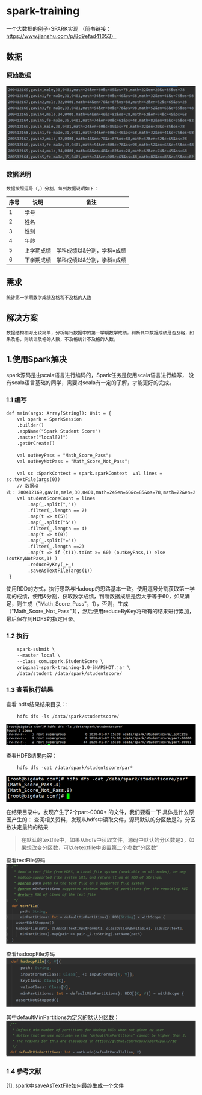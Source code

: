 # spark-training
一个大数据的例子-SPARK实现 （简书链接：https://www.jianshu.com/p/8d9efad41053）
## 数据
### 原始数据
![原始数据](images/data.png)
### 数据说明
    数据按照逗号（,）分割，每列数据说明如下：
    

| 序号 | 说明 | 备注 |
| --- | --- | --- |
| 1 | 学号 |  |
| 2 | 姓名 |  |
| 3 | 性别 |  |
| 4 | 年龄 |  |
| 5 | 上学期成绩 | 学科成绩以&分割，学科=成绩 |
| 6 | 下学期成绩 | 学科成绩以&分割，学科=成绩 |

## 需求
    统计第一学期数学成绩及格和不及格的人数
    
## 解决方案
    数据结构相对比较简单，分析每行数据中的第一学期数学成绩，判断其中数据成绩是否及格，如果及格，则统计及格的人数，不及格统计不及格的人数。

## 1.使用Spark解决
spark源码是由scala语言进行编码的，Spark任务是使用scala语言进行编写，
没有scala语言基础的同学，需要对scala有一定的了解，才能更好的完成。
### 1.1 编写
```
def main(args: Array[String]): Unit = { 
    val spark = SparkSession
    .builder()    
    .appName("Spark Student Score")    
    .master("local[2]")    
    .getOrCreate()  
    
    val outKeyPass = "Math_Score_Pass";  
    val outKeyNotPass = "Math_Score_Not_Pass";  
    
    val sc :SparkContext = spark.sparkContext  val lines = sc.textFile(args(0))  
    // 数据格式： 200412169,gavin,male,30,0401,math=24&en=60&c=85&os=78,math=22&en=20&c=85&os=78   
    val studentScoreCount = lines    
        .map(_.split(","))    
        .filter(_.length == 7)    
        .map(t => t(5))    
        .map(_.split("&"))    
        .filter(_.length == 4)    
        .map(t => t(0))    
        .map(_.split("="))    
        .filter(_.length ==2)    
        .map(t => if (t(1).toInt >= 60) (outKeyPass,1) else (outKeyNotPass,1) )    
        .reduceByKey(_+_)    
        .saveAsTextFile(args(1))
 }
```

使用RDD的方式，执行思路与Hadoop的思路基本一致。使用逗号分割获取第一学期的成绩，使用&分割，获取数学成绩，判断数据成绩是否大于等于60，如果满足，则生成（"Math_Score_Pass"，1），否则，生成（"Math_Score_Not_Pass",1），然后使用reduceByKey将所有的结果进行累加，最后保存到HDFS的指定目录。

### 1.2 执行
```
    spark-submit \
    --master local \
    --class com.spark.StudentScore \
    original-spark-training-1.0-SNAPSHOT.jar \
    /data/student /data/spark/studentscore/
```
### 1.3 查看执行结果
查看 hdfs结果结果目录：:
```
    hdfs dfs -ls /data/spark/studentscore/
```
![HDFS结果](images/resultDir.png)

查看HDFS结果内容：
```
    hdfs dfs -cat /data/spark/studentscore/par*
```
![HDFS结果内容](images/sparkResult.png)

在结果目录中，发现产生了2个part-0000* 的文件，我们要看一下 具体是什么原因产生的：
查阅相关资料，发现从hdfs中读取文件，源码默认的分区数是2，分区数决定最终的结果
>在默认的textfile中，如果从hdfs中读取文件，源码中默认的分区数是2，如果想改变分区数，可以在textfile中设置第二个参数“分区数”

查看textFile源码
![textFile源码](images/textFile.png)


查看hadoopFile源码
![hadoopFile源码](images/hadoopFile.png)

其中defaultMinPartitions为定义的默认分区数：
![defaultMinPartitions 参数](images/defaultMinPartitions.png)

### 1.4 参考文献
[1]. [spark中saveAsTextFile如何最终生成一个文件](https://blog.csdn.net/qq_26803795/article/details/81543008)